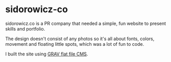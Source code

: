 # sidorowicz-co

sidorowicz.co is a PR company that needed a simple, fun website to present skills and portfolio.

The design doesn't consist of any photos so it's all about fonts, colors, movement and floating little spots, which was a lot of fun to code.

I built the site using [GRAV flat file CMS](https://getgrav.org/).
